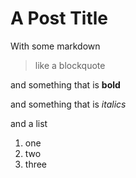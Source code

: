 # A Post Title

With some markdown

> like a blockquote

and something that is **bold**

and something that is _italics_

and a list

1. one
1. two
1. three